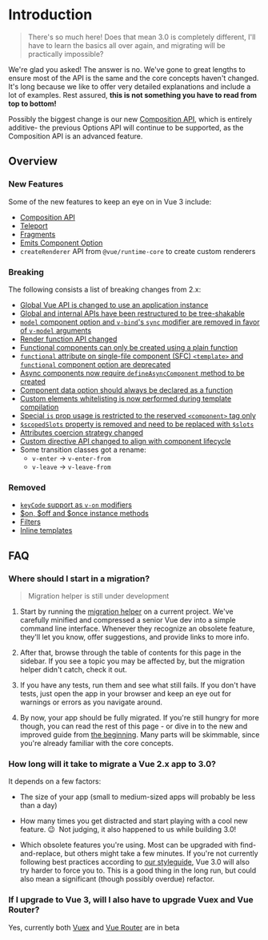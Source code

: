 # Introduction

> There's so much here! Does that mean 3.0 is completely different, I'll have to learn the basics all over again, and migrating will be practically impossible?

We're glad you asked! The answer is no. We've gone to great lengths to ensure most of the API is the same and the core concepts haven't changed. It's long because we like to offer very detailed explanations and include a lot of examples. Rest assured, **this is not something you have to read from top to bottom!**

Possibly the biggest change is our new [Composition API](/guide/composition-api-introduction.html), which is entirely additive- the previous Options API will continue to be supported, as the Composition API is an advanced feature.

## Overview

### New Features

Some of the new features to keep an eye on in Vue 3 include:

- [Composition API](/guide/composition-api-introduction.html)
- [Teleport](/guide/teleport.html)
- [Fragments](/guide/migration/fragments.html)
- [Emits Component Option](/guide/component-custom-events.html)
- `createRenderer` API from `@vue/runtime-core` to create custom renderers

### Breaking

The following consists a list of breaking changes from 2.x:

- [Global Vue API is changed to use an application instance](/guide/migration/global-api.html)
- [Global and internal APIs have been restructured to be tree-shakable](/guide/migration/treeshaking.html)
- [`model` component option and `v-bind`'s `sync` modifier are removed in favor of `v-model` arguments](/guide/migration/v-model.html)
- [Render function API changed](/guide/migration/render-function-api.html)
- [Functional components can only be created using a plain function](/guide/migration/functional-components.html)
- [`functional` attribute on single-file component (SFC) `<template>` and `functional` component option are deprecated](/guide/migration/functional-components.html)
- [Async components now require `defineAsyncComponent` method to be created](/guide/migration/async-components.html)
- [Component data option should always be declared as a function](/guide/migration/data-option.html)
- [Custom elements whitelisting is now performed during template compilation](/guide/migration/custom-elements-interop.html)
- [Special `is` prop usage is restricted to the reserved `<component>` tag only](/guide/migration/custom-elements-interop.html)
- [`$scopedSlots` property is removed and need to be replaced with `$slots`](/guide/migration/slots-unification.html)
- [Attributes coercion strategy changed](/guide/migration/attribute-coercion.html)
- [Custom directive API changed to align with component lifecycle](/guide/migration/custom-directives.html)
- Some transition classes got a rename:
  - `v-enter` -> `v-enter-from`
  - `v-leave` -> `v-leave-from`

### Removed

- [`keyCode` support as `v-on` modifiers](/guide/migration/keycodes.html)
- [$on, $off and $once instance methods](/guide/migration/events-api.html)
- [Filters](/guide/migration/filters.html)
- [Inline templates](/guide/migration/inline-template-attribute.html)

## FAQ

### Where should I start in a migration?

> Migration helper is still under development

1. Start by running the [migration helper](https://github.com/vuejs/vue-migration-helper) on a current project. We've carefully minified and compressed a senior Vue dev into a simple command line interface. Whenever they recognize an obsolete feature, they'll let you know, offer suggestions, and provide links to more info.

2. After that, browse through the table of contents for this page in the sidebar. If you see a topic you may be affected by, but the migration helper didn't catch, check it out.

3. If you have any tests, run them and see what still fails. If you don't have tests, just open the app in your browser and keep an eye out for warnings or errors as you navigate around.

4. By now, your app should be fully migrated. If you're still hungry for more though, you can read the rest of this page - or dive in to the new and improved guide from [the beginning](index.html). Many parts will be skimmable, since you're already familiar with the core concepts.

### How long will it take to migrate a Vue 2.x app to 3.0?

It depends on a few factors:

- The size of your app (small to medium-sized apps will probably be less than a day)

- How many times you get distracted and start playing with a cool new feature. 😉 &nbsp;Not judging, it also happened to us while building 3.0!

- Which obsolete features you're using. Most can be upgraded with find-and-replace, but others might take a few minutes. If you're not currently following best practices according to [our styleguide](/style-guide/README.html), Vue 3.0 will also try harder to force you to. This is a good thing in the long run, but could also mean a significant (though possibly overdue) refactor.

### If I upgrade to Vue 3, will I also have to upgrade Vuex and Vue Router?

Yes, currently both [Vuex](https://github.com/vuejs/vuex/tree/4.0#vuex-4) and [Vue Router](https://github.com/vuejs/vue-router-next) are in beta
